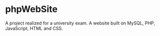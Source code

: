 # phpWebSite
A project realized for a university exam. A website built on MySQL, PHP, JavaScript, HTML and CSS.
